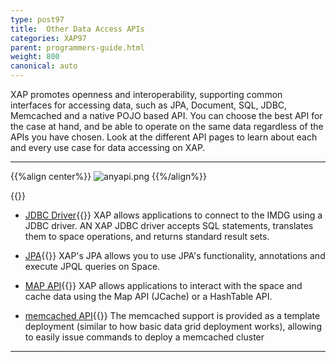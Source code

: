 ```yaml
---
type: post97
title:  Other Data Access APIs
categories: XAP97
parent: programmers-guide.html
weight: 800
canonical: auto
---
```



XAP promotes openness and interoperability, supporting common interfaces for accessing data, such as JPA, Document, SQL, JDBC, Memcached and a native POJO based API. You can choose the best API for the case at hand, and be able to operate on the same data regardless of the APIs you have chosen. Look at the different API pages to learn about each and every use case for data accessing on XAP.


<hr/>

{{%align center%}}
![anyapi.png](/attachment_files/anyapi.png)
{{%/align%}}

{{<wbr>}}

- [JDBC Driver](./jdbc-driver.html){{<wbr>}}
XAP allows applications to connect to the IMDG using a JDBC driver. AN XAP JDBC driver accepts SQL statements, translates them to space operations, and returns standard result sets.

- [JPA](./jpa-api.html){{<wbr>}}
XAP's JPA allows you to use JPA's functionality, annotations and execute JPQL queries on Space.

- [MAP API](./map-api.html){{<wbr>}}
XAP allows applications to interact with the space and cache data using the Map API (JCache) or a HashTable API.

- [memcached API](./memcached-api.html){{<wbr>}}
The memcached support is provided as a template deployment (similar to how basic data grid deployment works), allowing to easily issue commands to deploy a memcached cluster
<hr/>
